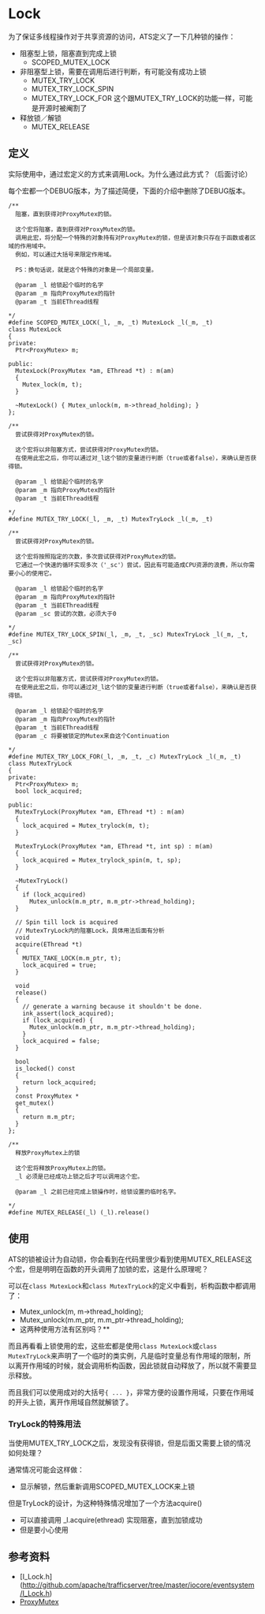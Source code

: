 # Lock

为了保证多线程操作对于共享资源的访问，ATS定义了一下几种锁的操作：
- 阻塞型上锁，阻塞直到完成上锁
   - SCOPED_MUTEX_LOCK
- 非阻塞型上锁，需要在调用后进行判断，有可能没有成功上锁
   - MUTEX_TRY_LOCK
   - MUTEX_TRY_LOCK_SPIN
   - MUTEX_TRY_LOCK_FOR 这个跟MUTEX_TRY_LOCK的功能一样，可能是开源时被阉割了
- 释放锁／解锁
   - MUTEX_RELEASE

## 定义

实际使用中，通过宏定义的方式来调用Lock。为什么通过此方式？（后面讨论）

每个宏都一个DEBUG版本，为了描述简便，下面的介绍中删除了DEBUG版本。

```
/**
  阻塞，直到获得对ProxyMutex的锁。

  这个宏将阻塞，直到获得对ProxyMutex的锁。
  调用此宏，将分配一个特殊的对象持有对ProxyMutex的锁，但是该对象只存在于函数或者区域的作用域中。
  例如，可以通过大括号来限定作用域。

  PS：换句话说，就是这个特殊的对象是一个局部变量。

  @param _l 给锁起个临时的名字
  @param _m 指向ProxyMutex的指针
  @param _t 当前EThread线程

*/
#define SCOPED_MUTEX_LOCK(_l, _m, _t) MutexLock _l(_m, _t)
class MutexLock
{
private:
  Ptr<ProxyMutex> m;

public:
  MutexLock(ProxyMutex *am, EThread *t) : m(am)
  {
    Mutex_lock(m, t);
  }

  ~MutexLock() { Mutex_unlock(m, m->thread_holding); }
};
```

```
/**
  尝试获得对ProxyMutex的锁。

  这个宏将以非阻塞方式，尝试获得对ProxyMutex的锁。
  在使用此宏之后，你可以通过对_l这个锁的变量进行判断（true或者false），来确认是否获得锁。

  @param _l 给锁起个临时的名字
  @param _m 指向ProxyMutex的指针
  @param _t 当前EThread线程

*/
#define MUTEX_TRY_LOCK(_l, _m, _t) MutexTryLock _l(_m, _t)

/**
  尝试获得对ProxyMutex的锁。

  这个宏将按照指定的次数，多次尝试获得对ProxyMutex的锁。
  它通过一个快速的循环实现多次（'_sc'）尝试，因此有可能造成CPU资源的浪费，所以你需要小心的使用它。

  @param _l 给锁起个临时的名字
  @param _m 指向ProxyMutex的指针
  @param _t 当前EThread线程
  @param _sc 尝试的次数，必须大于0

*/
#define MUTEX_TRY_LOCK_SPIN(_l, _m, _t, _sc) MutexTryLock _l(_m, _t, _sc)

/**
  尝试获得对ProxyMutex的锁。

  这个宏将以非阻塞方式，尝试获得对ProxyMutex的锁。
  在使用此宏之后，你可以通过对_l这个锁的变量进行判断（true或者false），来确认是否获得锁。

  @param _l 给锁起个临时的名字
  @param _m 指向ProxyMutex的指针
  @param _t 当前EThread线程
  @param _c 将要被锁定的Mutex来自这个Continuation

*/
#define MUTEX_TRY_LOCK_FOR(_l, _m, _t, _c) MutexTryLock _l(_m, _t)
class MutexTryLock
{
private:
  Ptr<ProxyMutex> m;
  bool lock_acquired;

public:
  MutexTryLock(ProxyMutex *am, EThread *t) : m(am)
  {
    lock_acquired = Mutex_trylock(m, t);
  }

  MutexTryLock(ProxyMutex *am, EThread *t, int sp) : m(am)
  {
    lock_acquired = Mutex_trylock_spin(m, t, sp);
  }

  ~MutexTryLock()
  {
    if (lock_acquired)
      Mutex_unlock(m.m_ptr, m.m_ptr->thread_holding);
  }

  // Spin till lock is acquired
  // MutexTryLock内的阻塞Lock，具体用法后面有分析
  void
  acquire(EThread *t)
  {
    MUTEX_TAKE_LOCK(m.m_ptr, t);
    lock_acquired = true;
  }

  void
  release()
  {
    // generate a warning because it shouldn't be done.
    ink_assert(lock_acquired);
    if (lock_acquired) {
      Mutex_unlock(m.m_ptr, m.m_ptr->thread_holding);
    }
    lock_acquired = false;
  }

  bool
  is_locked() const
  {
    return lock_acquired;
  }
  const ProxyMutex *
  get_mutex()
  {
    return m.m_ptr;
  }
};
```

```
/**
  释放ProxyMutex上的锁

  这个宏将释放ProxyMutex上的锁。
  _l 必须是已经成功上锁之后才可以调用这个宏。

  @param _l 之前已经完成上锁操作时，给锁设置的临时名字。

*/
#define MUTEX_RELEASE(_l) (_l).release()
```

## 使用

ATS的锁被设计为自动锁，你会看到在代码里很少看到使用MUTEX_RELEASE这个宏，但是明明在函数的开头调用了加锁的宏，这是什么原理呢？

可以在```class MutexLock```和```class MutexTryLock```的定义中看到，析构函数中都调用了：
- Mutex_unlock(m, m->thread_holding);
- Mutex_unlock(m.m_ptr, m.m_ptr->thread_holding);
- 这两种使用方法有区别吗？**

而且再看看上锁使用的宏，这些宏都是使用```class MutexLock```或```class MutexTryLock```来声明了一个临时的类实例，凡是临时变量总有作用域的限制，所以离开作用域的时候，就会调用析构函数，因此锁就自动释放了，所以就不需要显示释放。

而且我们可以使用成对的大括号```{ ... }```，非常方便的设置作用域，只要在作用域的开头上锁，离开作用域自然就解锁了。

### TryLock的特殊用法

当使用MUTEX_TRY_LOCK之后，发现没有获得锁，但是后面又需要上锁的情况如何处理？

通常情况可能会这样做：
- 显示解锁，然后重新调用SCOPED_MUTEX_LOCK来上锁

但是TryLock的设计，为这种特殊情况增加了一个方法acquire()
- 可以直接调用 _l.acquire(ethread) 实现阻塞，直到加锁成功
- 但是要小心使用


## 参考资料
- [I_Lock.h]
(http://github.com/apache/trafficserver/tree/master/iocore/eventsystem/I_Lock.h)
- [ProxyMutex](CH01-EventSystem/CH01S03-Basic-ProxyMutex.md)
